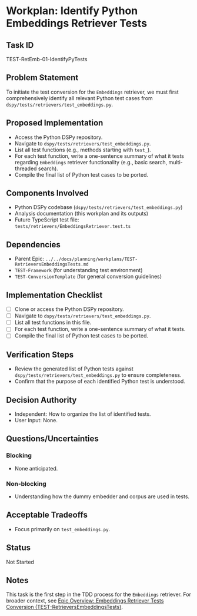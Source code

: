 # Workplan: Identify Python Embeddings Retriever Tests

## Task ID
TEST-RetEmb-01-IdentifyPyTests

## Problem Statement
To initiate the test conversion for the `Embeddings` retriever, we must first comprehensively identify all relevant Python test cases from `dspy/tests/retrievers/test_embeddings.py`.

## Proposed Implementation
- Access the Python DSPy repository.
- Navigate to `dspy/tests/retrievers/test_embeddings.py`.
- List all test functions (e.g., methods starting with `test_`).
- For each test function, write a one-sentence summary of what it tests regarding `Embeddings` retriever functionality (e.g., basic search, multi-threaded search).
- Compile the final list of Python test cases to be ported.

## Components Involved
- Python DSPy codebase (`dspy/tests/retrievers/test_embeddings.py`)
- Analysis documentation (this workplan and its outputs)
- Future TypeScript test file: `tests/retrievers/EmbeddingsRetriever.test.ts`

## Dependencies
- Parent Epic: `../../docs/planning/workplans/TEST-RetrieversEmbeddingsTests.md`
- `TEST-Framework` (for understanding test environment)
- `TEST-ConversionTemplate` (for general conversion guidelines)

## Implementation Checklist
- [ ] Clone or access the Python DSPy repository.
- [ ] Navigate to `dspy/tests/retrievers/test_embeddings.py`.
- [ ] List all test functions in this file.
- [ ] For each test function, write a one-sentence summary of what it tests.
- [ ] Compile the final list of Python test cases to be ported.

## Verification Steps
- Review the generated list of Python tests against `dspy/tests/retrievers/test_embeddings.py` to ensure completeness.
- Confirm that the purpose of each identified Python test is understood.

## Decision Authority
- Independent: How to organize the list of identified tests.
- User Input: None.

## Questions/Uncertainties
### Blocking
- None anticipated.
### Non-blocking
- Understanding how the dummy embedder and corpus are used in tests.

## Acceptable Tradeoffs
- Focus primarily on `test_embeddings.py`.

## Status
Not Started

## Notes
This task is the first step in the TDD process for the `Embeddings` retriever.
For broader context, see [Epic Overview: Embeddings Retriever Tests Conversion (TEST-RetrieversEmbeddingsTests)](../../docs/planning/workplans/TEST-RetrieversEmbeddingsTests.md).